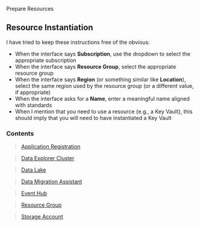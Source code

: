 Prepare Resources

## Resource Instantiation

I have tried to keep these instructions free of the obvious:

* When the interface says **Subscription**, use the dropdown to select the appropriate subscription
* When the interface says **Resource Group**, select the appropriate resource group
* When the interface says **Region** (or something similar like **Location**), select the same region used by the resource group (or a different value, if appropriate)
* When the interface asks for a **Name**, enter a meaningful name aligned with standards
* When I mention that you need to use a resource {e.g., a Key Vault}, this should imply that you will need to have instantiated a Key Vault

### Contents

> [Application Registration](PrepareResources_ApplicationRegistration.md)

> [Data Explorer Cluster](PrepareResources_DataExplorerCluster.md)

> [Data Lake](PrepareResources_DataLake.md)

> [Data Migration Assistant](https://www.microsoft.com/en-us/download/details.aspx?id=53595)

> [Event Hub](https://github.com/richchapler/AzureDataSolutions/wiki/Event-Hub)

> [Resource Group](https://github.com/richchapler/AzureDataSolutions/wiki/Resource-Group)

> [Storage Account](https://github.com/richchapler/AzureDataSolutions/wiki/Storage-Account)
